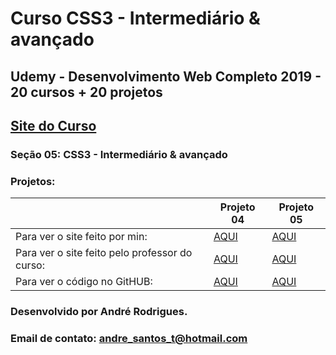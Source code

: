 # Curso CSS3 - Intermediário & avançado
## Udemy - Desenvolvimento Web Completo 2019 - 20 cursos + 20 projetos 
## [Site do Curso](https://www.udemy.com/course/web-completo/)

### Seção 05: CSS3 - Intermediário & avançado
### Projetos:

<table>
    <thead>
        <th></th>
        <th>Projeto 04</th>
        <th>Projeto 05</th>
    </thead>
    <tbody>
        <tr>
            <td>Para ver o site feito por min:</td>
            <td>
            <a href="https://munrramt.github.io/CSS3-Intermediario-Avancado/Projeto-04/ByAndre/index.html"> AQUI </a>
            </td>
            <td>
            <a href="https://munrramt.github.io/CSS3-Intermediario-Avancado/Projeto-05/ByAndre/index.html"> AQUI </a>
            </td>
        </tr>
        <tr>
            <td>Para ver o site feito pelo professor do curso:</td>
            <td>
            <a href="https://munrramt.github.io/CSS3-Intermediario-Avancado/Projeto-04/ByProfessor/index.html"> AQUI </a>
            </td>
            <td>
            <a href="https://munrramt.github.io/CSS3-Intermediario-Avancado/Projeto-05/ByProfessor/index.html"> AQUI </a>
            </td>
        </tr>
        <tr>
            <td>Para ver o código no GitHUB:</td>
            <td>
            <a href="https://munrramt.github.io/CSS3-Intermediario-Avancado/Projeto-04/"> AQUI </a>
            </td>
            <td>
            <a href="https://munrramt.github.io/CSS3-Intermediario-Avancado/Projeto-05/"> AQUI </a>
            </td>
        </tr>
    </tbody>
</table>


### Desenvolvido por André Rodrigues.
### Email de contato: andre_santos_t@hotmail.com